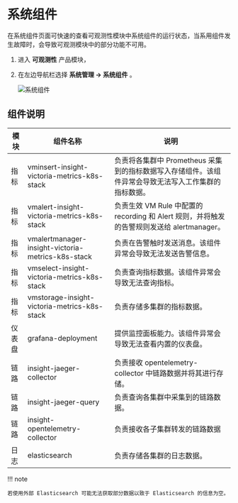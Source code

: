 # 系统组件

在系统组件页面可快速的查看可观测性模块中系统组件的运行状态，当系用组件发生故障时，会导致可观测模块中的部分功能不可用。

1. 进入 __可观测性__ 产品模块，
2. 在左边导航栏选择 __系统管理 -> 系统组件__ 。
  
    ![系统组件](https://docs.daocloud.io/daocloud-docs-images/docs/zh/docs/insight/images/system00.png)

## 组件说明

|模块 | 组件名称             | 说明          |
| ----- | --------------- | ----------------------------------------------- |
|指标 | vminsert-insight-victoria-metrics-k8s-stack       | 负责将各集群中 Prometheus 采集到的指标数据写入存储组件。该组件异常会导致无法写入工作集群的指标数据。 |
|指标 | vmalert-insight-victoria-metrics-k8s-stack        | 负责生效 VM Rule 中配置的 recording 和 Alert 规则，并将触发的告警规则发送给 alertmanager。           |
|指标 | vmalertmanager-insight-victoria-metrics-k8s-stack | 负责在告警触时发送消息。该组件异常会导致无法发送告警信息。                                           |
|指标 | vmselect-insight-victoria-metrics-k8s-stack       | 负责查询指标数据。该组件异常会导致无法查询指标。                                                     |
|指标 | vmstorage-insight-victoria-metrics-k8s-stack      | 负责存储多集群的指标数据。                                                                           |
|仪表盘 | grafana-deployment                                | 提供监控面板能力。该组件异常会导致无法查看内置的仪表盘。                                             |
|链路 | insight-jaeger-collector                          | 负责接收 opentelemetry-collector 中链路数据并将其进行存储。                                          |
|链路 | insight-jaeger-query                              | 负责查询各集群中采集到的链路数据。                                                                   |
|链路 | insight-opentelemetry-collector                   | 负责接收各子集群转发的链路数据                                                                       |
|日志 | elasticsearch                                     | 负责存储各集群的日志数据。                                                                           |

!!! note

    若使用外部 Elasticsearch 可能无法获取部分数据以致于 Elasticsearch 的信息为空。
